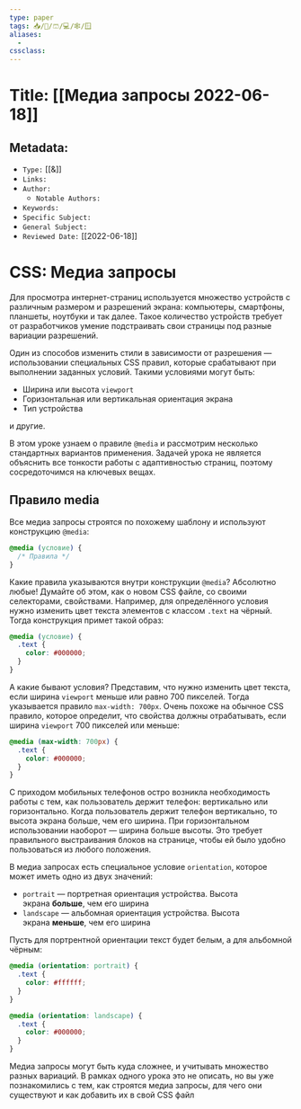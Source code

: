 ```yaml
---
type: paper
tags: 📥️/📜️/🩳/💻/🕸/🪟
aliases:
  - 
cssclass: 
---
```




# Title: **[[Медиа запросы 2022-06-18]]**


## Metadata:

- `Type:` [[&]]
- `Links:`
- `Author:` 
	- `Notable Authors:` 
- `Keywords:` 
- `Specific Subject:` 
- `General Subject:` 
- `Reviewed Date:` [[2022-06-18]]

# CSS: Медиа запросы

Для просмотра интернет-страниц используется множество устройств с различным размером и разрешений экрана: компьютеры, смартфоны, планшеты, ноутбуки и так далее. Такое количество устройств требует от разработчиков умение подстраивать свои страницы под разные вариации разрешений.

Один из способов изменить стили в зависимости от разрешения — использовании специальных CSS правил, которые срабатывают при выполнении заданных условий. Такими условиями могут быть:

-   Ширина или высота `viewport`
-   Горизонтальная или вертикальная ориентация экрана
-   Тип устройства

и другие.

В этом уроке узнаем о правиле `@media` и рассмотрим несколько стандартных вариантов применения. Задачей урока не является объяснить все тонкости работы с адаптивностью страниц, поэтому сосредоточимся на ключевых вещах.

## Правило media

Все медиа запросы строятся по похожему шаблону и используют конструкцию `@media`:

```css
@media (условие) {
  /* Правила */
}
```

Какие правила указываются внутри конструкции `@media`? Абсолютно любые! Думайте об этом, как о новом CSS файле, со своими селекторами, свойствами. Например, для определённого условия нужно изменить цвет текста элементов с классом `.text` на чёрный. Тогда конструкция примет такой образ:

```css
@media (условие) {
  .text {
    color: #000000;
  }
}
```

А какие бывают условия? Представим, что нужно изменить цвет текста, если ширина `viewport` меньше или равно 700 пикселей. Тогда указывается правило `max-width: 700px`. Очень похоже на обычное CSS правило, которое определит, что свойства должны отрабатывать, если ширина `viewport` 700 пикселей или меньше:

```css
@media (max-width: 700px) {
  .text {
    color: #000000;
  }
}
```

С приходом мобильных телефонов остро возникла необходимость работы с тем, как пользователь держит телефон: вертикально или горизонтально. Когда пользователь держит телефон вертикально, то высота экрана больше, чем его ширина. При горизонтальном использовании наоборот — ширина больше высоты. Это требует правильного выстраивания блоков на странице, чтобы ей было удобно пользоваться из любого положения.

В медиа запросах есть специальное условие `orientation`, которое может иметь одно из двух значений:

-   `portrait` — портретная ориентация устройства. Высота экрана **больше**, чем его ширина
-   `landscape` — альбомная ориентация устройства. Высота экрана **меньше**, чем его ширина

Пусть для портрентной ориентации текст будет белым, а для альбомной чёрным:

```css
@media (orientation: portrait) {
  .text {
    color: #ffffff;
  }
}

@media (orientation: landscape) {
  .text {
    color: #000000;
  }
}
```

Медиа запросы могут быть куда сложнее, и учитывать множество разных вариаций. В рамках одного урока это не описать, но вы уже познакомились с тем, как строятся медиа запросы, для чего они существуют и как добавить их в свой CSS файл